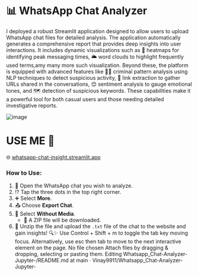 # 📊 WhatsApp Chat Analyzer

I deployed a robust Streamlit application designed to allow users to upload WhatsApp chat files for detailed analysis. The application automatically generates a comprehensive report that provides deep insights into user interactions. It includes dynamic visualizations such as 📅 heatmaps for identifying peak messaging times, 🌥️ word clouds to highlight frequently used terms,amy many more such visualization. Beyond these, the platform is equipped with advanced features like 🕵️‍♂️ criminal pattern analysis using NLP techniques to detect suspicious activity, 🔗 link extraction to gather URLs shared in the conversations, 😊 sentiment analysis to gauge emotional tones, and 🗺️ detection of suspicious keywords. These capabilities make it a powerful tool for both casual users and those needing detailed investigative reports.

![image](https://github.com/user-attachments/assets/7f0d1b01-92a0-40ed-9153-a990ce218d31)

# USE ME 👀
🌐 [whatsapp-chat-insight.streamlit.app](https://whatsapp-chat-insight.streamlit.app)

### How to Use:

1. 📱 Open the WhatsApp chat you wish to analyze.
2. ⁉️ Tap the three dots in the top right corner.
3. ➕ Select **More**.
4. 📤 Choose **Export Chat**.
5. 📎 Select **Without Media**.  
   - 📂 A ZIP file will be downloaded.
6. 📂 Unzip the file and upload the `.txt` file of the chat to the website and gain insights! 🔍✨
Use Control + Shift + m to toggle the tab key moving focus. Alternatively, use esc then tab to move to the next interactive element on the page.
No file chosen
Attach files by dragging & dropping, selecting or pasting them.
Editing Whatsapp_Chat-Analyzer-Jupyter-/README.md at main · Vinay9911/Whatsapp_Chat-Analyzer-Jupyter-
